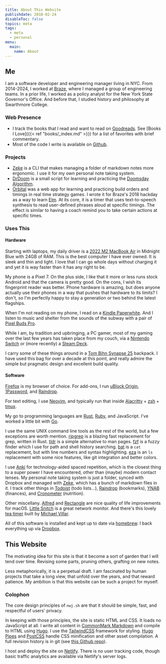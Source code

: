 ```yaml
---
title: About This Website
publishdate: 2018-02-24
disableToc: false
topics: meta
tags:
  - meta
  - personal
menu:
  main:
    name: About
---
```


## Me

I am a software developer and engineering manager living in NYC. From 2014-2024, I worked at [Braze](https://www.braze.com), where I managed a group of engineering teams. In a prior life, I worked as a policy analyst for the New York State Governor's Office. And before that, I studied history and philosophy at Swarthmore College.

### Web Presence

- I track the books that I read and want to read on [Goodreads](https://www.goodreads.com/nwj_). See [Books I Love]({{< ref "books/_index.md" >}}) for a list of favorites with brief commentary.
- Most of the code I write is available on [Github](https://github.com/nwj).

### Projects

- [Zeke](https://github.com/nwj/zeke) is a CLI that makes managing a folder of markdown notes more ergonomic. I use it for my own personal note taking system.
- [DrDoom](https://github.com/nwj/drdoom) is a small script for learning and practicing the [Doomsday Algorithm](https://en.wikipedia.org/wiki/Doomsday_rule).
- [Orbital](https://github.com/nwj/orbital) was a web app for learning and practicing build orders and timings in real time strategy games. I wrote it for Braze's 2018 hackday as a way to learn [Elm](https://elm-lang.org/). At its core, it is a timer that uses text-to-speech synthesis to read user-defined phrases aloud at specific timings. The effect is similar to having a coach remind you to take certain actions at specific times.

### Uses This

#### Hardware

Starting with laptops, my daily driver is a [2022 M2 MacBook Air](https://www.apple.com/macbook-air-m2/) in Midnight Blue with 24GB of RAM. This is the best computer I have ever owned. It is sleek and thin and light. I love that I can go whole days without charging it and yet it is way faster than it has any right to be.

My phone is a Pixel 7. On the plus side, I like that it more or less runs stock Android and that the camera is pretty good. On the cons, I wish its fingerprint reader was better. Phone hardware is amazing, but does anyone actually use their phones in a way that pushes that hardware to its limits? I don't, so I'm perfectly happy to stay a generation or two behind the latest flagships.

When I'm not reading on my phone, I read on a [Kindle Paperwhite](https://www.amazon.com/Kindle-Paperwhite-Waterproof-Storage-Special/dp/B075MWNNJG?th=1). And I listen to music and shelter from the sounds of the subway with a pair of [Pixel Buds Pro](https://store.google.com/product/pixel_buds_pro).

While I am, by tradition and upbringing, a PC gamer, most of my gaming over the last few years has taken place from my couch, via a [Nintendo Switch](https://www.nintendo.com/switch/) or (more recently) a [Steam Deck](https://www.steamdeck.com/).

I carry some of these things around in a [Tom Bihn Synapse 25](https://www.tombihn.com/products/synapse-25) backpack. I have used this bag for over a decade at this point, and really admire the simple but pragmatic design and excellent build quality.

#### Software

[Firefox](https://www.mozilla.org/en-US/firefox/new/) is my browser of choice. For add-ons, I run [uBlock Origin](https://github.com/gorhill/uBlock/), [1Password](https://1password.com/),  and [Raindrop](https://raindrop.io/).

For text editing, I use [Neovim](https://neovim.io/), and typically run that inside [Alacritty](https://github.com/jwilm/alacritty) + [zsh](https://www.zsh.org/) + [tmux](https://github.com/tmux/tmux/wiki).

My go to programming languages are [Rust](https://www.rust-lang.org/), [Ruby](https://www.ruby-lang.org/en/), and JavaScript. I've worked a little bit with [Go](https://golang.org/).

I use the same UNIX command line tools as the rest of the world, but a few exceptions are worth mention. [ripgrep](https://github.com/BurntSushi/ripgrep) is a blazing fast replacement for grep, written in Rust. [tldr](https://tldr.sh/) is a simple alternative to man pages. [fzf](https://github.com/junegunn/fzf) is a fuzzy finder which I use for path and shell history searching. [bat](https://github.com/sharkdp/bat) is a `cat` replacement, but with line numbers and syntax highlighting. [eza](https://github.com/eza-community/eza) is an `ls` replacement with some nice features, like git integration and better colors.

I use [Anki](https://apps.ankiweb.net/) for technology-aided spaced repetition, which is the closest thing to a super power I have encountered, other than (maybe) modern contact lenses. My personal note taking system is just a folder, synced with Dropbox and managed with [Zeke](https://github.com/nwj/zeke), which has a bunch of markdown files in it. I track other things in [Todoist](https://todoist.com/) (todo lists...), [Raindrop](https://raindrop.io/) (bookmarks), [YNAB](https://ynab.com/referral/?ref=Ip-urraU8zuXWtxi&utm_source=customer_referral) (finances), and [Cronometer](https://cronometer.com/) (nutrition).

Other miscellany. [Alfred](https://www.alfredapp.com/) and [Rectangle](https://github.com/rxhanson/Rectangle) are nice quality of life improvements for macOS. [Little Snitch](https://www.obdev.at/products/littlesnitch/index.html) is a great network monitor.  And there's this lovely [tea timer](https://github.com/michaelvillar/timer-app) built by [Michael Villar](http://www.michaelvillar.com/).

All of this software is installed and kept up to date via [homebrew](https://brew.sh/). I back everything up via [Dropbox](https://db.tt/xXWHrTaD).

## This Website

The motivating idea for this site is that it become a sort of garden that I will tend over time. Revising some parts, pruning others, grafting on new notes.

Less metaphorically, it is a perpetual draft. I am fascinated by human projects that take a long view, that unfold over the years, and that reward patience. My ambition is that this website can be such a project for myself.

### Colophon

The core design principles of `nwj.sh` are that it should be simple, fast, and respectful of users' privacy.

In keeping with those principles, the site is static HTML and CSS. It loads no JavaScript at all. I write all content in [CommonMark Markdown](https://commonmark.org/) and compile to HTML using [Hugo](https://gohugo.io/). I use the [TailwindCSS](https://tailwindcss.com/) framework for styling. [Hugo Pipes](https://gohugo.io/hugo-pipes/) and [PostCSS](https://postcss.org/) handle CSS minification and other asset compilation. A full revision history is in git (see [this Github repo](https://github.com/nwj/nwj.sh)).

I host and deploy the site on [Netlify](https://www.netlify.com/). There is no user tracking code, though basic traffic analytics are available via Netlify's server logs.

